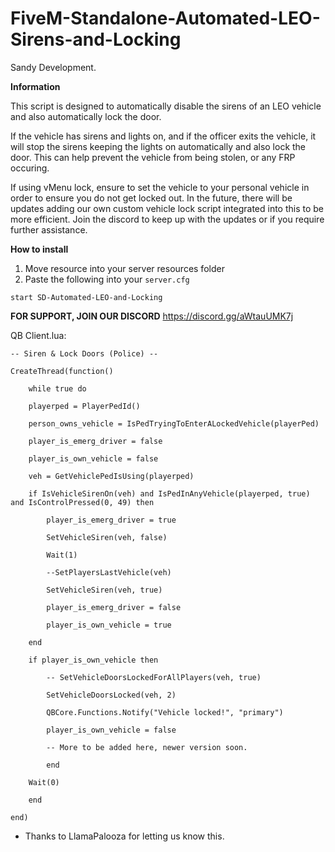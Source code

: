 # FiveM-Standalone-Automated-LEO-Sirens-and-Locking
Sandy Development.

**Information**

This script is designed to automatically disable the sirens of an LEO vehicle and also automatically lock the door. 

If the vehicle has sirens and lights on, and if the officer exits the vehicle, it will stop the sirens keeping the lights on automatically and also lock the door. This can help prevent the vehicle from being stolen, or any FRP occuring.

If using vMenu lock, ensure to set the vehicle to your personal vehicle in order to ensure you do not get locked out. In the future, there will be updates adding our own custom vehicle lock script integrated into this to be more efficient. Join the discord to keep up with the updates or if you require further assistance.  

**How to install**

1. Move resource into your server resources folder
2. Paste the following into your `server.cfg`

```start SD-Automated-LEO-and-Locking```

**FOR SUPPORT, JOIN OUR DISCORD**
https://discord.gg/aWtauUMK7j


QB Client.lua:
```
-- Siren & Lock Doors (Police) --

CreateThread(function()

    while true do

    playerped = PlayerPedId()

    person_owns_vehicle = IsPedTryingToEnterALockedVehicle(playerPed)

    player_is_emerg_driver = false

    player_is_own_vehicle = false

    veh = GetVehiclePedIsUsing(playerped)

    if IsVehicleSirenOn(veh) and IsPedInAnyVehicle(playerped, true) and IsControlPressed(0, 49) then

        player_is_emerg_driver = true

        SetVehicleSiren(veh, false)

        Wait(1)

        --SetPlayersLastVehicle(veh)

        SetVehicleSiren(veh, true)

        player_is_emerg_driver = false

        player_is_own_vehicle = true

    end

    if player_is_own_vehicle then

        -- SetVehicleDoorsLockedForAllPlayers(veh, true)

        SetVehicleDoorsLocked(veh, 2)

        QBCore.Functions.Notify("Vehicle locked!", "primary")                    

        player_is_own_vehicle = false

        -- More to be added here, newer version soon.

        end

    Wait(0)

    end

end)
```

- Thanks to LlamaPalooza for letting us know this.
